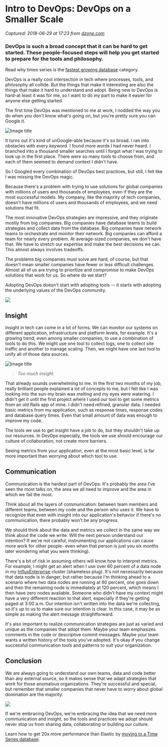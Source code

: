 # Intro to DevOps: DevOps on a Smaller Scale

_Captured: 2018-06-29 at 17:23 from [dzone.com](https://dzone.com/articles/intro-to-devops-devops-on-a-smaller-scale?edition=383278&utm_source=Zone%20Newsletter&utm_medium=email&utm_campaign=devops%202018-06-29)_

###  DevOps is such a broad concept that it can be hard to get started. These people-focused steps will help you get started to prepare for the tools and philosophy. 

Read why times series is the [fastest growing database](https://dzone.com/go?i=283423&u=https%3A%2F%2Fwww.influxdata.com%2Ftime-series-database%2F) category.

DevOps is a really cool intersection in tech where processes, tools, and philosophy all collide. But the things that make it interesting are also the things that make it hard to understand and adopt. Being new to DevOps is hard-at least it was for me, so I want to do my part to make it easier for anyone else getting started.

The first time DevOps was mentioned to me at work, I nodded the way you do when you don't know what's going on, but you're pretty sure you can Google it.

![Image title](https://dzone.com/storage/temp/9495213-katy-intro-to-devops-blog-post-1.png)

It turns out it's kind of unGoogle-able because it's so broad. I ran into obstacles with every keyword. I found more words I had never heard. I branched into a thousand smaller searches until I forgot what I was trying to look up in the first place. There were so many tools to choose from, and each of them seemed to demand context I didn't have.

So I Googled every combination of DevOps best practices, but still, I felt like I was missing the DevOps magic.

Because there's a problem with trying to use solutions for global companies with millions of users and thousands of employees, even if they are the most successful models. My company, like the majority of tech companies, doesn't have millions of users and thousands of employees, and we need solutions that fit.

The most innovative DevOps strategies are impressive, and they originate mostly from big companies. Big companies have database teams to build strategies and collect data from the database. Big companies have network teams to orchestrate and monitor their network. Big companies can afford a team for nearly every problem. At average-sized companies, we don't have that. We have to stretch our expertise and make the best decisions we can. This almost always involves tradeoffs.

The problems big companies must solve are hard, of course, but that doesn't mean smaller companies have fewer or less difficult challenges. Almost all of us are trying to prioritize and compromise to make DevOps solutions that work for us. So where do we start?

Adopting DevOps doesn't start with adopting tools -- it starts with adopting the underlying values of the DevOps community.

![](https://2bjee8bvp8y263sjpl3xui1a-wpengine.netdna-ssl.com/wp-content/uploads/katy-intro-to-devops-blog-post-2.png)

## Insight

Insight in tech can come in a lot of forms. We can monitor our systems on different application, infrastructure and platform levels, for example. It's a growing trend, even among smaller companies, to use a combination of tools to do this. We might use one tool to collect logs, one to collect site traffic and another to manage scaling. Then, we might have one last tool to unify all of those data sources.

![Image title](https://dzone.com/storage/temp/9495210-katy-intro-to-devops-blog-post-3.png)

> _Too much insight._

That already sounds overwhelming to me. In the first two months of my job, really brilliant people explained a lot of concepts to me, but I felt like I was looking into the sun-my brain was melting and my eyes were watering. I didn't get it until the first project where I used our tool to get some metrics from an old Rails app of mine. I didn't need refined, granular data. I needed basic metrics from my application, such as response times, response codes and database query times. Even that small amount of data was enough to improve my code.

The tools we use to get insight have a job to do, but they shouldn't take up our resources. In DevOps especially, the tools we use should encourage our culture of collaboration, not create more barriers.

Seeing metrics from your application, even at the most basic level, is far more important than worrying about which tool to use.

## Communication

Communication is the hardest part of DevOps. It's probably the area I've seen the most talks on, the area we all need to improve and the area in which we fail the most.

Think about all the layers of communication: between team members and different teams, between my code and the person who uses it. We have to recognize that even with insight into our application's behavior if there's no communication, there probably won't be any progress.

We should think about the data and metrics we collect in the same way we think about the code we write. Will the next person understand our intention? If we're not careful, instrumenting our applications can cause more work for other people- even when that person is just you six months later wondering what you were thinking).

There's a bit of risk in assuming others will know how to interpret metrics. For example, I might get an alert when I use over 60 percent of a data node in my [InfluxEnterprise](https://www.influxdata.com/influxenterprise/) cluster (shameless plug). It's not necessarily because that data node is in danger, but rather because I'm thinking ahead to a scenario where two data nodes are running at 60 percent, one goes down and then the remaining node is immediately at 120 percent, which means I then have zero nodes available. Someone who didn't have my context might have a very different reaction to that alert, especially if they're getting paged at 3:00 a.m. Our intention isn't written into the data we're collecting, so it's up to us to make sure our intention is clear. In this case, it may be as simple as making the alert message straightforward.

It's also important to realize communication strategies are just as varied and unique as the companies that adopt them. Maybe your team emphasizes comments in the code or descriptive commit messages. Maybe your team wants a written history of the tools you've adopted. It's okay if you change successful communication tools and patterns to suit your organization.

## Conclusion

We are always going to understand our own teams, data and code better than any external source, so it makes sense that we adapt strategies that work for those anomalous organizations. They're successful and special, but remember that smaller companies that never have to worry about global domination are the majority.

![](https://2bjee8bvp8y263sjpl3xui1a-wpengine.netdna-ssl.com/wp-content/uploads/katy-intro-to-devops-blog-post-4.png)

If we're embracing DevOps, we're embracing the idea that we need more communication and insight, so the tools and practices we adopt should never stop us from sharing data, collaborating or building our culture.

Learn how to get 20x more performance than Elastic by [moving to a Time Series database](https://dzone.com/go?i=283422&u=https%3A%2F%2Fwww.influxdata.com%2Fresources%2Fbenchmarking-influxdb-vs-elasticsearch-for-time-series%2F%3Futm_campaign%3Ddbzone%26utm_medium%3Dpartner%26utm_source%3Ddzone%26utm_content%3D%26utm_term%3D).
